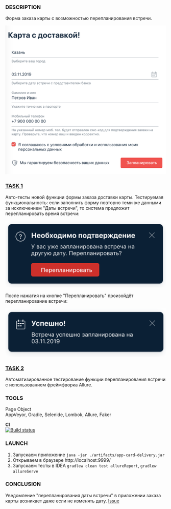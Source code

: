 ### DESCRIPTION
Форма заказа карты с возможностью перепланирования встречи.

![img.png](src/test/resources/img.png)

### [TASK 1](https://github.com/netology-code/aqa-homeworks/tree/master/patterns)
Авто-тесты новой функции формы заказа доставки карты.
Тестируемая функциональность: если заполнить форму повторно теми же данными за исключением "Даты встречи", 
то система предложит перепланировать время встречи:

![img.png](src/test/resources/img_1.png)

После нажатия на кнопке "Перепланировать" произойдёт перепланирование встречи:

![img.png](src/test/resources/img_2.png)

### [TASK 2](https://github.com/netology-code/aqa-homeworks/tree/master/reporting)
Автоматизированное тестирование функции перепланирования встречи с использованием фреймфворка Allure.

### TOOLS
Page Object  
AppVeyor, Gradle, Selenide, Lombok, Allure, Faker

**CI**  
[![Build status](https://ci.appveyor.com/api/projects/status/y5cp6ib55c3bdftd?svg=true)](https://ci.appveyor.com/project/Kasparidi/carddelivery2)

### LAUNCH
1. Запускаем приложение ``java -jar ./artifacts/app-card-delivery.jar``
1. Открываем в браузере http://localhost:9999/
1. Запускаем тесты в IDEA ``gradlew clean test allureReport``, ``gradlew allureServe``

### CONCLUSION
Уведомление "перепланирования даты встречи" в приложении заказа карты возникает даже если не изменять дату. [Issue](https://github.com/Kasparidi/CardOrderReschedule/issues)
